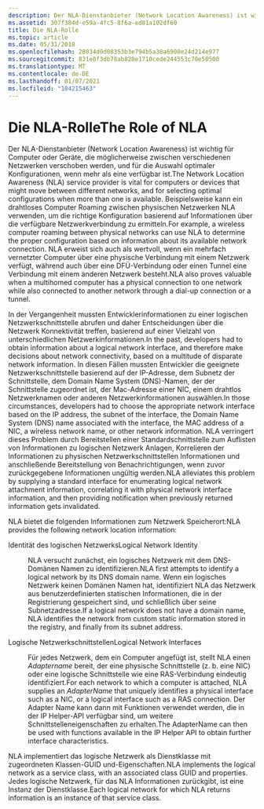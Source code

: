 ```yaml
---
description: Der NLA-Dienstanbieter (Network Location Awareness) ist wichtig für Computer oder Geräte, die möglicherweise zwischen verschiedenen Netzwerken verschoben werden, und für die Auswahl optimaler Konfigurationen, wenn mehr als eine verfügbar ist.
ms.assetid: 307f384d-e59a-4fc5-8f6a-ed81a102df60
title: Die NLA-Rolle
ms.topic: article
ms.date: 05/31/2018
ms.openlocfilehash: 28034d0d08353b3e794b5a30a6900e24d214e977
ms.sourcegitcommit: 831e8f3db78ab820e1710cede244553c70e50500
ms.translationtype: MT
ms.contentlocale: de-DE
ms.lasthandoff: 01/07/2021
ms.locfileid: "104215463"
---
```

# <a name="the-role-of-nla"></a><span data-ttu-id="f1638-103">Die NLA-Rolle</span><span class="sxs-lookup"><span data-stu-id="f1638-103">The Role of NLA</span></span>

<span data-ttu-id="f1638-104">Der NLA-Dienstanbieter (Network Location Awareness) ist wichtig für Computer oder Geräte, die möglicherweise zwischen verschiedenen Netzwerken verschoben werden, und für die Auswahl optimaler Konfigurationen, wenn mehr als eine verfügbar ist.</span><span class="sxs-lookup"><span data-stu-id="f1638-104">The Network Location Awareness (NLA) service provider is vital for computers or devices that might move between different networks, and for selecting optimal configurations when more than one is available.</span></span> <span data-ttu-id="f1638-105">Beispielsweise kann ein drahtloses Computer Roaming zwischen physischen Netzwerken NLA verwenden, um die richtige Konfiguration basierend auf Informationen über die verfügbare Netzwerkverbindung zu ermitteln.</span><span class="sxs-lookup"><span data-stu-id="f1638-105">For example, a wireless computer roaming between physical networks can use NLA to determine the proper configuration based on information about its available network connection.</span></span> <span data-ttu-id="f1638-106">NLA erweist sich auch als wertvoll, wenn ein mehrfach vernetzter Computer über eine physische Verbindung mit einem Netzwerk verfügt, während auch über eine DFÜ-Verbindung oder einen Tunnel eine Verbindung mit einem anderen Netzwerk besteht.</span><span class="sxs-lookup"><span data-stu-id="f1638-106">NLA also proves valuable when a multihomed computer has a physical connection to one network while also connected to another network through a dial-up connection or a tunnel.</span></span>

<span data-ttu-id="f1638-107">In der Vergangenheit mussten Entwicklerinformationen zu einer logischen Netzwerkschnittstelle abrufen und daher Entscheidungen über die Netzwerk Konnektivität treffen, basierend auf einer Vielzahl von unterschiedlichen Netzwerkinformationen.</span><span class="sxs-lookup"><span data-stu-id="f1638-107">In the past, developers had to obtain information about a logical network interface, and therefore make decisions about network connectivity, based on a multitude of disparate network information.</span></span> <span data-ttu-id="f1638-108">In diesen Fällen mussten Entwickler die geeignete Netzwerkschnittstelle basierend auf der IP-Adresse, dem Subnetz der Schnittstelle, dem Domain Name System (DNS)-Namen, der der Schnittstelle zugeordnet ist, der Mac-Adresse einer NIC, einem drahtlos Netzwerknamen oder anderen Netzwerkinformationen auswählen.</span><span class="sxs-lookup"><span data-stu-id="f1638-108">In those circumstances, developers had to choose the appropriate network interface based on the IP address, the subnet of the interface, the Domain Name System (DNS) name associated with the interface, the MAC address of a NIC, a wireless network name, or other network information.</span></span> <span data-ttu-id="f1638-109">NLA verringert dieses Problem durch Bereitstellen einer Standardschnittstelle zum Auflisten von Informationen zu logischen Netzwerk Anlagen, Korrelieren der Informationen zu physischen Netzwerkschnittstellen Informationen und anschließende Bereitstellung von Benachrichtigungen, wenn zuvor zurückgegebene Informationen ungültig werden.</span><span class="sxs-lookup"><span data-stu-id="f1638-109">NLA alleviates this problem by supplying a standard interface for enumerating logical network attachment information, correlating it with physical network interface information, and then providing notification when previously returned information gets invalidated.</span></span>

<span data-ttu-id="f1638-110">NLA bietet die folgenden Informationen zum Netzwerk Speicherort:</span><span class="sxs-lookup"><span data-stu-id="f1638-110">NLA provides the following network location information:</span></span>

<dl> <dt>

<span data-ttu-id="f1638-111"><span id="Logical_Network_Identity"></span><span id="logical_network_identity"></span><span id="LOGICAL_NETWORK_IDENTITY"></span>Identität des logischen Netzwerks</span><span class="sxs-lookup"><span data-stu-id="f1638-111"><span id="Logical_Network_Identity"></span><span id="logical_network_identity"></span><span id="LOGICAL_NETWORK_IDENTITY"></span>Logical Network Identity</span></span>
</dt> <dd>

<span data-ttu-id="f1638-112">NLA versucht zunächst, ein logisches Netzwerk mit dem DNS-Domänen Namen zu identifizieren.</span><span class="sxs-lookup"><span data-stu-id="f1638-112">NLA first attempts to identify a logical network by its DNS domain name.</span></span> <span data-ttu-id="f1638-113">Wenn ein logisches Netzwerk keinen Domänen Namen hat, identifiziert NLA das Netzwerk aus benutzerdefinierten statischen Informationen, die in der Registrierung gespeichert sind, und schließlich über seine Subnetzadresse.</span><span class="sxs-lookup"><span data-stu-id="f1638-113">If a logical network does not have a domain name, NLA identifies the network from custom static information stored in the registry, and finally from its subnet address.</span></span>

</dd> <dt>

<span data-ttu-id="f1638-114"><span id="Logical_Network_Interfaces"></span><span id="logical_network_interfaces"></span><span id="LOGICAL_NETWORK_INTERFACES"></span>Logische Netzwerkschnittstellen</span><span class="sxs-lookup"><span data-stu-id="f1638-114"><span id="Logical_Network_Interfaces"></span><span id="logical_network_interfaces"></span><span id="LOGICAL_NETWORK_INTERFACES"></span>Logical Network Interfaces</span></span>
</dt> <dd>

<span data-ttu-id="f1638-115">Für jedes Netzwerk, dem ein Computer angefügt ist, stellt NLA einen *Adaptername* bereit, der eine physische Schnittstelle (z. b. eine NIC) oder eine logische Schnittstelle wie eine RAS-Verbindung eindeutig identifiziert.</span><span class="sxs-lookup"><span data-stu-id="f1638-115">For each network to which a computer is attached, NLA supplies an *AdapterName* that uniquely identifies a physical interface such as a NIC, or a logical interface such as a RAS connection.</span></span> <span data-ttu-id="f1638-116">Der Adapter Name kann dann mit Funktionen verwendet werden, die in der IP Helper-API verfügbar sind, um weitere Schnittstelleneigenschaften zu erhalten.</span><span class="sxs-lookup"><span data-stu-id="f1638-116">The AdapterName can then be used with functions available in the IP Helper API to obtain further interface characteristics.</span></span>

</dd> </dl>

<span data-ttu-id="f1638-117">NLA implementiert das logische Netzwerk als Dienstklasse mit zugeordneten Klassen-GUID und-Eigenschaften.</span><span class="sxs-lookup"><span data-stu-id="f1638-117">NLA implements the logical network as a service class, with an associated class GUID and properties.</span></span> <span data-ttu-id="f1638-118">Jedes logische Netzwerk, für das NLA Informationen zurückgibt, ist eine Instanz der Dienstklasse.</span><span class="sxs-lookup"><span data-stu-id="f1638-118">Each logical network for which NLA returns information is an instance of that service class.</span></span>

 

 



